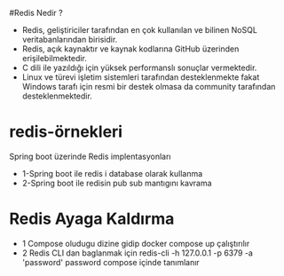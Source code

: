#Redis Nedir ?
- Redis, geliştiriciler tarafından en çok kullanılan ve bilinen NoSQL veritabanlarından birisidir.
- Redis, açık kaynaktır ve kaynak kodlarına GitHub üzerinden erişilebilmektedir. 
- C dili ile yazıldığı için yüksek performanslı sonuçlar vermektedir. 
- Linux ve türevi işletim sistemleri tarafından desteklenmekte fakat Windows tarafı için resmi bir destek olmasa da community tarafından desteklenmektedir.


# redis-örnekleri
Spring boot üzerinde Redis implentasyonları
- 1-Spring boot ile redis i database olarak kullanma
- 2-Spring boot ile redisin pub sub mantıgını kavrama 

# Redis Ayaga Kaldırma 
- 1 Compose oludugu dizine gidip docker compose up çalıştırılır
- 2 Redis CLI dan baglanmak için 
redis-cli -h 127.0.0.1 -p 6379 -a 'password' password compose içinde tanımlanır
